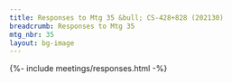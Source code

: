 ```yaml
---
title: Responses to Mtg 35 &bull; CS-428+828 (202130)
breadcrumb: Responses to Mtg 35
mtg_nbr: 35
layout: bg-image
---
```


{%- include meetings/responses.html -%}
